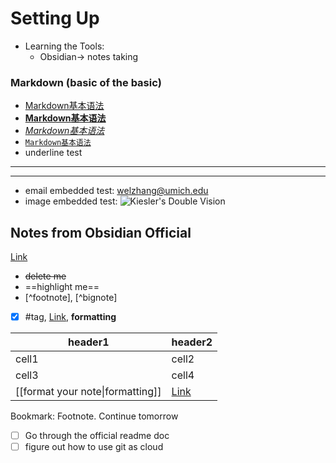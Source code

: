 # Setting Up
- Learning the Tools:
	- Obsidian-> notes taking
### Markdown (basic of the basic)
- [Markdown基本语法](https://markdown.com.cn/basic-syntax/)
- **[Markdown基本语法](https://markdown.com.cn/basic-syntax/)**
- *[Markdown基本语法](https://markdown.com.cn/basic-syntax/)*
- [`Markdown基本语法`](https://markdown.com.cn/basic-syntax/)
- underline test
***
--- 
- email embedded test: <welzhang@umich.edu>
- image embedded test:
![Kiesler's Double Vision](https://lebbeuswoods.files.wordpress.com/2009/12/kies-vm-2a2.jpg)

## Notes from Obsidian Official
[Link](https://help.obsidian.md/How+to/Format+your+notes)

- ~~delete me~~
- ==highlight me==
- [^footnote], [^bignote]
- [x] #tag, [Link](), **formatting**

|header1|header2|
|---|---|
|cell1|cell2|
|cell3|cell4|
|[[format your note\|formatting]]|[Link]()|


Bookmark: Footnote. Continue tomorrow
- [ ] Go through the official readme doc
- [ ] figure out how to use git as cloud